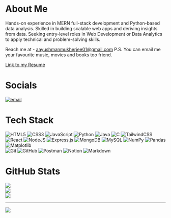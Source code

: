# About Me
Hands-on experience in MERN full-stack development and Python-based data analysis. Skilled in building scalable web apps and deriving insights from data. Seeking entry-level roles in Web Development or Data Analytics to apply technical and problem-solving skills.

Reach me at - [aayushmanmukherjee01@gmail.com](mailto:aayushmanmukherjee01@gmail.com) 
P.S. You can email me your favourite music, movies and books too friend.

[Link to my Resume](https://drive.google.com/file/d/1pyz_YHbFRgBp3RC__6Dz1Jy7Uz52APKv/view?usp=sharing)


# Socials
[![email](https://img.shields.io/badge/Email-D14836?logo=gmail&logoColor=white)](mailto:aayushmanmukherjee01@gmail.com) 

# Tech Stack
![HTML5](https://img.shields.io/badge/html5-%23E34F26.svg?style=for-the-badge&logo=html5&logoColor=white) ![CSS3](https://img.shields.io/badge/css3-%231572B6.svg?style=for-the-badge&logo=css3&logoColor=white) ![JavaScript](https://img.shields.io/badge/javascript-%23323330.svg?style=for-the-badge&logo=javascript&logoColor=%23F7DF1E) ![Python](https://img.shields.io/badge/python-3670A0?style=for-the-badge&logo=python&logoColor=ffdd54) ![Java](https://img.shields.io/badge/java-%23ED8B00.svg?style=for-the-badge&logo=openjdk&logoColor=white) ![C](https://img.shields.io/badge/c-%2300599C.svg?style=for-the-badge&logo=c&logoColor=white) 
![TailwindCSS](https://img.shields.io/badge/tailwindcss-%2338B2AC.svg?style=for-the-badge&logo=tailwind-css&logoColor=white) ![React](https://img.shields.io/badge/react-%2320232a.svg?style=for-the-badge&logo=react&logoColor=%2361DAFB) ![NodeJS](https://img.shields.io/badge/node.js-6DA55F?style=for-the-badge&logo=node.js&logoColor=white) ![Express.js](https://img.shields.io/badge/express.js-%23404d59.svg?style=for-the-badge&logo=express&logoColor=%2361DAFB) ![MongoDB](https://img.shields.io/badge/MongoDB-%234ea94b.svg?style=for-the-badge&logo=mongodb&logoColor=white) ![MySQL](https://img.shields.io/badge/mysql-4479A1.svg?style=for-the-badge&logo=mysql&logoColor=white) ![NumPy](https://img.shields.io/badge/numpy-%23013243.svg?style=for-the-badge&logo=numpy&logoColor=white) ![Pandas](https://img.shields.io/badge/pandas-%23150458.svg?style=for-the-badge&logo=pandas&logoColor=white) ![Matplotlib](https://img.shields.io/badge/Matplotlib-%23ffffff.svg?style=for-the-badge&logo=Matplotlib&logoColor=black)  
![Git](https://img.shields.io/badge/git-%23F05033.svg?style=for-the-badge&logo=git&logoColor=white) ![GitHub](https://img.shields.io/badge/github-%23121011.svg?style=for-the-badge&logo=github&logoColor=white) ![Postman](https://img.shields.io/badge/Postman-FF6C37?style=for-the-badge&logo=postman&logoColor=white) ![Notion](https://img.shields.io/badge/Notion-%23000000.svg?style=for-the-badge&logo=notion&logoColor=white) ![Markdown](https://img.shields.io/badge/Markdown-000000.svg?style=for-the-badge&logo=markdown&logoColor=white)
# GitHub Stats
![](https://github-readme-stats.vercel.app/api?username=aayushmanmukherjee&theme=blueberry&hide_border=false&include_all_commits=false&count_private=false)<br/>
![](https://nirzak-streak-stats.vercel.app/?user=aayushmanmukherjee&theme=blueberry&hide_border=false)<br/>
![](https://github-readme-stats.vercel.app/api/top-langs/?username=aayushmanmukherjee&theme=blueberry&hide_border=false&include_all_commits=false&count_private=false&layout=compact)

---
[![](https://visitcount.itsvg.in/api?id=aayushmanmukherjee&icon=0&color=0)](https://visitcount.itsvg.in)

<!-- Proudly created with GPRM ( https://gprm.itsvg.in ) -->

<!--
**aayushmanmukherjee/aayushmanmukherjee** is a ✨ _special_ ✨ repository because its `README.md` (this file) appears on your GitHub profile.

Here are some ideas to get you started:

- 🔭 I’m currently working on ...
- 🌱 I’m currently learning ...
- 👯 I’m looking to collaborate on ...
- 🤔 I’m looking for help with ...
- 💬 Ask me about ...
- 📫 How to reach me: ...
- 😄 Pronouns: ...
- ⚡ Fun fact: ...
-->
